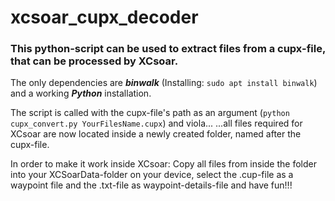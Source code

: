 # xcsoar_cupx_decoder
 
### This python-script can be used to extract files from a cupx-file, that can be processed by XCsoar.

The only dependencies are ***binwalk*** (Installing: ```sudo apt install binwalk```) and a working ***Python*** installation.

The script is called with the cupx-file's path as an argument (```python cupx_convert.py YourFilesName.cupx```) and viola...
...all files required for XCsoar are now located inside a newly created folder, named after the cupx-file.

In order to make it work inside XCsoar:
Copy all files from inside the folder into your XCSoarData-folder on your device, select the .cup-file as a waypoint file and the .txt-file as waypoint-details-file and have fun!!!
